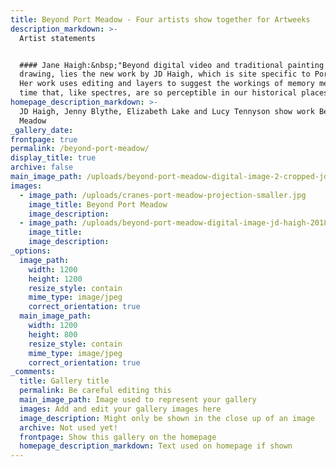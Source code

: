 ```yaml
---
title: Beyond Port Meadow - Four artists show together for Artweeks
description_markdown: >-
  Artist statements


  #### Jane Haigh:&nbsp;"Beyond digital video and traditional painting and
  drawing, lies the new work by JD Haigh, which is site specific to Port Meadow.
  Her work uses editing and layers to suggest the workings of memory meaning and
  time that, like spectres, are so perceptible in our historical places".&nbsp;
homepage_description_markdown: >-
  JD Haigh, Jenny Blythe, Elizabeth Lake and Lucy Tennyson show work Beyond Port
  Meadow
_gallery_date:
frontpage: true
permalink: /beyond-port-meadow/
display_title: true
archive: false
main_image_path: /uploads/beyond-port-meadow-digital-image-2-cropped-jd-haigh-2018.jpg
images:
  - image_path: /uploads/cranes-port-meadow-projection-smaller.jpg
    image_title: Beyond Port Meadow
    image_description:
  - image_path: /uploads/beyond-port-meadow-digital-image-jd-haigh-2018-higher-res-3x2-5inch.jpg
    image_title:
    image_description:
_options:
  image_path:
    width: 1200
    height: 1200
    resize_style: contain
    mime_type: image/jpeg
    correct_orientation: true
  main_image_path:
    width: 1200
    height: 800
    resize_style: contain
    mime_type: image/jpeg
    correct_orientation: true
_comments:
  title: Gallery title
  permalink: Be careful editing this
  main_image_path: Image used to represent your gallery
  images: Add and edit your gallery images here
  image_description: Might only be shown in the close up of an image
  archive: Not used yet!
  frontpage: Show this gallery on the homepage
  homepage_description_markdown: Text used on homepage if shown
---
```


